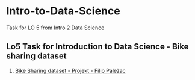 # Intro-to-Data-Science
Task for LO 5 from Intro 2 Data Science

## Lo5 Task for Introduction to Data Science - Bike sharing dataset
1. [Bike Sharing dataset - Projekt - Filip Paležac](https://github.com/pale-zg/Intro-to-Data-Science/blob/master/Intro2DS_Projekt_Filip_Pale%C5%BEac.ipynb)
